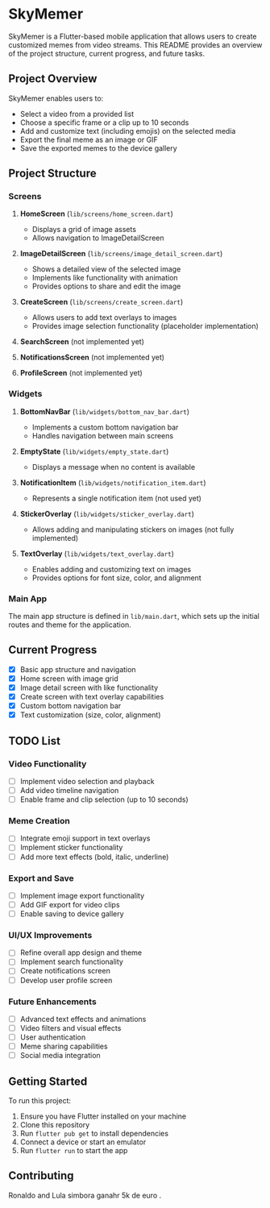 # SkyMemer

SkyMemer is a Flutter-based mobile application that allows users to create customized memes from video streams. This README provides an overview of the project structure, current progress, and future tasks.

## Project Overview

SkyMemer enables users to:
- Select a video from a provided list
- Choose a specific frame or a clip up to 10 seconds
- Add and customize text (including emojis) on the selected media
- Export the final meme as an image or GIF
- Save the exported memes to the device gallery

## Project Structure

### Screens

1. **HomeScreen** (`lib/screens/home_screen.dart`)
   - Displays a grid of image assets
   - Allows navigation to ImageDetailScreen

2. **ImageDetailScreen** (`lib/screens/image_detail_screen.dart`)
   - Shows a detailed view of the selected image
   - Implements like functionality with animation
   - Provides options to share and edit the image

3. **CreateScreen** (`lib/screens/create_screen.dart`)
   - Allows users to add text overlays to images
   - Provides image selection functionality (placeholder implementation)

4. **SearchScreen** (not implemented yet)

5. **NotificationsScreen** (not implemented yet)

6. **ProfileScreen** (not implemented yet)

### Widgets

1. **BottomNavBar** (`lib/widgets/bottom_nav_bar.dart`)
   - Implements a custom bottom navigation bar
   - Handles navigation between main screens

2. **EmptyState** (`lib/widgets/empty_state.dart`)
   - Displays a message when no content is available

3. **NotificationItem** (`lib/widgets/notification_item.dart`)
   - Represents a single notification item (not used yet)

4. **StickerOverlay** (`lib/widgets/sticker_overlay.dart`)
   - Allows adding and manipulating stickers on images (not fully implemented)

5. **TextOverlay** (`lib/widgets/text_overlay.dart`)
   - Enables adding and customizing text on images
   - Provides options for font size, color, and alignment

### Main App

The main app structure is defined in `lib/main.dart`, which sets up the initial routes and theme for the application.

## Current Progress

- [x] Basic app structure and navigation
- [x] Home screen with image grid
- [x] Image detail screen with like functionality
- [x] Create screen with text overlay capabilities
- [x] Custom bottom navigation bar
- [x] Text customization (size, color, alignment)

## TODO List

### Video Functionality
- [ ] Implement video selection and playback
- [ ] Add video timeline navigation
- [ ] Enable frame and clip selection (up to 10 seconds)

### Meme Creation
- [ ] Integrate emoji support in text overlays
- [ ] Implement sticker functionality
- [ ] Add more text effects (bold, italic, underline)

### Export and Save
- [ ] Implement image export functionality
- [ ] Add GIF export for video clips
- [ ] Enable saving to device gallery

### UI/UX Improvements
- [ ] Refine overall app design and theme
- [ ] Implement search functionality
- [ ] Create notifications screen
- [ ] Develop user profile screen

### Future Enhancements
- [ ] Advanced text effects and animations
- [ ] Video filters and visual effects
- [ ] User authentication
- [ ] Meme sharing capabilities
- [ ] Social media integration

## Getting Started

To run this project:

1. Ensure you have Flutter installed on your machine
2. Clone this repository
3. Run `flutter pub get` to install dependencies
4. Connect a device or start an emulator
5. Run `flutter run` to start the app

## Contributing

Ronaldo and Lula simbora ganahr 5k de euro .

